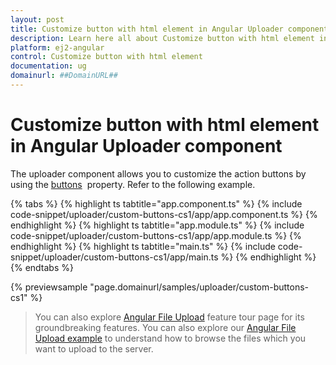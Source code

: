 ```yaml
---
layout: post
title: Customize button with html element in Angular Uploader component | Syncfusion
description: Learn here all about Customize button with html element in Syncfusion Angular Uploader component of Syncfusion Essential JS 2 and more.
platform: ej2-angular
control: Customize button with html element 
documentation: ug
domainurl: ##DomainURL##
---
```


# Customize button with html element in Angular Uploader component

The uploader component allows you to customize the action buttons by using the [buttons](https://ej2.syncfusion.com/angular/documentation/api/uploader/#buttons) &nbsp;property. Refer to the following example.

{% tabs %}
{% highlight ts tabtitle="app.component.ts" %}
{% include code-snippet/uploader/custom-buttons-cs1/app/app.component.ts %}
{% endhighlight %}
{% highlight ts tabtitle="app.module.ts" %}
{% include code-snippet/uploader/custom-buttons-cs1/app/app.module.ts %}
{% endhighlight %}
{% highlight ts tabtitle="main.ts" %}
{% include code-snippet/uploader/custom-buttons-cs1/app/main.ts %}
{% endhighlight %}
{% endtabs %}
  
{% previewsample "page.domainurl/samples/uploader/custom-buttons-cs1" %}

> You can also explore [Angular File Upload](https://www.syncfusion.com/angular-ui-components/angular-file-upload) feature tour page for its groundbreaking features. You can also explore our [Angular File Upload example](https://ej2.syncfusion.com/angular/demos/#/material/uploader/default) to understand how to browse the files which you want to upload to the server.
